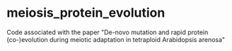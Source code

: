 # meiosis_protein_evolution
Code associated with the paper "De-novo mutation and rapid protein (co-)evolution during meiotic adaptation in tetraploid Arabidopsis arenosa"
